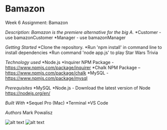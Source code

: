 # Bamazon
Week 6 Assignment: Bamazon

*Description: Bamazon is the premiere alternative for the big A.*
  *Customer - use bamazonCustomer
  *Manager - use bamazonManager

*Getting Started*
  *Clone the repository.
  *Run 'npm install' in command line to install dependencies
  *Run command 'node app.js' to play Star Wars Trivia

*Technology used*
  *Node.js
  *Inquirer NPM Package - https://www.npmjs.com/package/inquirer
  *Chalk NPM Package – https://www.npmjs.com/package/chalk
  *MySQL - https://www.npmjs.com/package/mysql

*Prerequisites*
  *MySQL
  *Node.js - Download the latest version of Node https://nodejs.org/en/

*Built With*
  *Sequel Pro (Mac)
  *Terminal
  *VS Code

*Authors*
Mark Powalisz

![alt text](bamazon_pass.gif "Passing GIF")
![alt text](bamazon_fail.gif "Failing GIF")